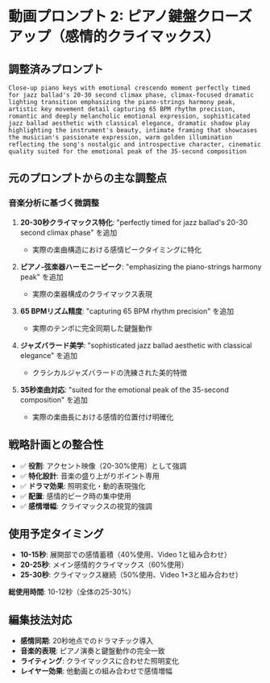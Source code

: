 # 動画プロンプト 2: ピアノ鍵盤クローズアップ（感情的クライマックス）

## 調整済みプロンプト

```
Close-up piano keys with emotional crescendo moment perfectly timed for jazz ballad's 20-30 second climax phase, climax-focused dramatic lighting transition emphasizing the piano-strings harmony peak, artistic key movement detail capturing 65 BPM rhythm precision, romantic and deeply melancholic emotional expression, sophisticated jazz ballad aesthetic with classical elegance, dramatic shadow play highlighting the instrument's beauty, intimate framing that showcases the musician's passionate expression, warm golden illumination reflecting the song's nostalgic and introspective character, cinematic quality suited for the emotional peak of the 35-second composition
```

## 元のプロンプトからの主な調整点

### 音楽分析に基づく微調整

1. **20-30秒クライマックス特化**: "perfectly timed for jazz ballad's 20-30 second climax phase" を追加
   - 実際の楽曲構造における感情ピークタイミングに特化

2. **ピアノ-弦楽器ハーモニーピーク**: "emphasizing the piano-strings harmony peak" を追加
   - 実際の楽器構成のクライマックス表現

3. **65 BPMリズム精度**: "capturing 65 BPM rhythm precision" を追加
   - 実際のテンポに完全同期した鍵盤動作

4. **ジャズバラード美学**: "sophisticated jazz ballad aesthetic with classical elegance" を追加
   - クラシカルジャズバラードの洗練された美的特徴

5. **35秒楽曲対応**: "suited for the emotional peak of the 35-second composition" を追加
   - 実際の楽曲長における感情的位置付け明確化

## 戦略計画との整合性

- ✅ **役割**: アクセント映像（20-30%使用）として強調
- ✅ **特化設計**: 音楽の盛り上がりポイント専用
- ✅ **ドラマ効果**: 照明変化・動的表現強化
- ✅ **配置**: 感情的ピーク時の集中使用
- ✅ **感情増幅**: クライマックスの視覚的強調

## 使用予定タイミング

- **10-15秒**: 展開部での感情蓄積（40%使用、Video 1と組み合わせ）
- **20-25秒**: メイン感情的クライマックス（60%使用）
- **25-30秒**: クライマックス継続（50%使用、Video 1+3と組み合わせ）

**総使用時間**: 10-12秒（全体の25-30%）

## 編集技法対応

- **感情同期**: 20秒地点でのドラマチック導入
- **音楽的表現**: ピアノ演奏と鍵盤動作の完全一致
- **ライティング**: クライマックスに合わせた照明変化
- **レイヤー効果**: 他動画との組み合わせで感情増幅